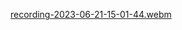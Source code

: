 [recording-2023-06-21-15-01-44.webm](https://github.com/VicLara22/TodoList/assets/99929493/eddc9bbe-5521-4509-859a-8d4905607b92)
